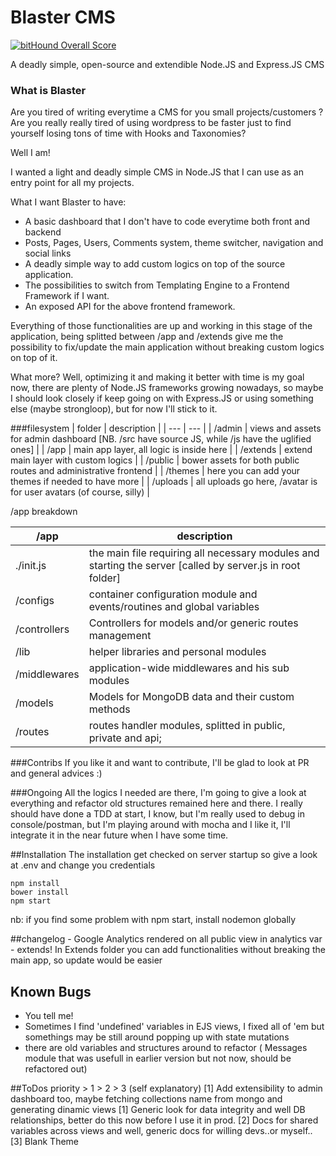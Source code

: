 # Blaster CMS
[![bitHound Overall Score](https://www.bithound.io/github/Kirkhammetz/node-blog-cms/badges/score.svg)](https://www.bithound.io/github/Kirkhammetz/node-blog-cms)

A deadly simple, open-source and extendible Node.JS and Express.JS CMS

### What is Blaster

Are you tired of writing everytime a CMS for you small projects/customers ? Are you really really tired of using wordpress to be faster just to find yourself losing tons of time with Hooks and Taxonomies?

Well I am!

I wanted a light and deadly simple CMS in Node.JS that I can use as an entry point for all my projects.

What I want Blaster to have:
- A basic dashboard that I don't have to code everytime both front and backend
- Posts, Pages, Users, Comments system, theme switcher, navigation and social links
- A deadly simple way to add custom logics on top of the source application.
- The possibilities to switch from Templating Engine to a Frontend Framework if I want.
- An exposed API for the above frontend framework.

Everything of those functionalities are up and working in this stage of the application, being splitted between /app and /extends give me 
the possibility to fix/update the main application without breaking custom logics on top of it.

What more? Well, optimizing it and making it better with time is my goal now, there are plenty of Node.JS frameworks growing nowadays, so maybe I should look closely if keep going on with Express.JS or using something else (maybe strongloop), but for now I'll stick to it.

###filesystem
| folder | description |
| --- | --- |
| /admin | views and assets for admin dashboard [NB. /src have source JS, while /js have the uglified ones] |
| /app | main app layer, all logic is inside here |
| /extends | extend main layer with custom logics |
| /public | bower assets for both public routes and administrative frontend |
| /themes | here you can add your themes if needed to have more |
| /uploads | all uploads go here, /avatar is for user avatars (of course, silly) |

/app breakdown

| /app | description |
| --- | --- |
| ./init.js | the main file requiring all necessary modules and starting the server [called by server.js in root folder] |
| /configs | container configuration module and events/routines and global variables |
| /controllers | Controllers for models and/or generic routes management |
| /lib | helper libraries and personal modules |
| /middlewares | application-wide middlewares and his sub modules |
| /models | Models for MongoDB data and their custom methods |
| /routes | routes handler modules, splitted in public, private and api;  |


###Contribs
If you like it and want to contribute, I'll be glad to look at PR and general advices :)

###Ongoing
All the logics I needed are there, I'm going to give a look at everything and refactor old structures remained here and there.
I really should have done a TDD at start, I know, but I'm really used to debug in console/postman, but I'm playing around with mocha and I like it, I'll integrate it in the near future when I have some time.

##Installation
The installation get checked on server startup so give a look at .env and change you credentials

	npm install
	bower install
	npm start

nb: if you find some problem with npm start, install nodemon globally

##changelog
	- Google Analytics rendered on all public view in analytics var
	- extends!
	In Extends folder you can add functionalities without breaking the main app, so update would be easier

## Known Bugs
- You tell me!
- Sometimes I find 'undefined' variables in EJS views, I fixed all of 'em but somethings may be still around popping up with state mutations
- there are old variables and structures around to refactor ( Messages module that was usefull in earlier version but not now, should be refactored out)

##ToDos
	priority > 1 > 2 > 3 (self explanatory)
	[1] Add extensibility to admin dashboard too, maybe fetching collections name from mongo and generating dinamic views
	[1] Generic look for data integrity and well DB relationships, better do this now before I use it in prod.
	[2] Docs for shared variables across views and well, generic docs for willing devs..or myself..
	[3] Blank Theme
